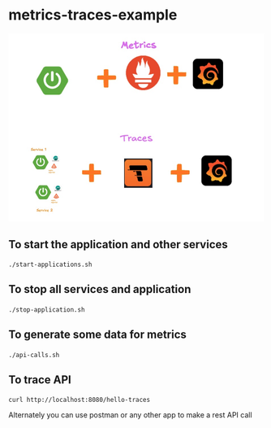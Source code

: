 # metrics-traces-example
![screenshot](metric-traces-example.jpg)

## To start the application and other services 
`./start-applications.sh`


## To stop all services and application
`./stop-application.sh `

## To generate some data for metrics
`./api-calls.sh`

## To trace API 
`curl http://localhost:8080/hello-traces`

Alternately you can use postman or any other app to make a rest API call


